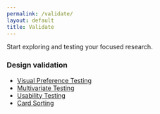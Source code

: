 ```yaml
---
permalink: /validate/
layout: default
title: Validate
---
```


Start exploring and testing your focused research.

### Design validation

- [Visual Preference Testing](../visual-preference-testing/)
- [Multivariate Testing](../multivariate-testing/)
- [Usability Testing](../usability-testing/)
- [Card Sorting](../card-sorting/)